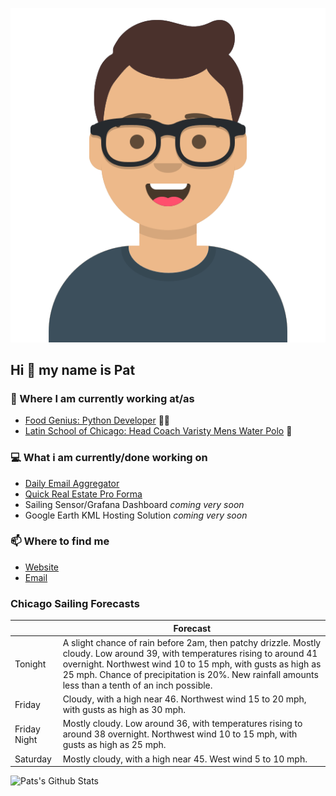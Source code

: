 [![Social banner for p-j-falconer](https://raw.githubusercontent.com/P-J-FALCONER/P-J-FALCONER/master/assets/avataaars.svg)](https://patfalconer.com/)
## Hi :wave: my name is Pat

### 💼 Where I am currently working at/as
- [Food Genius: Python Developer](https://getfoodgenius.com/) 🍔🐍
- [Latin School of Chicago: Head Coach Varisty Mens Water Polo](https://www.latinschool.org/) 🤽


### 💻 What i am currently/done working on
 - [Daily Email Aggregator](https://github.com/P-J-FALCONER/dott_daily_mail)
 - [Quick Real Estate Pro Forma](https://github.com/P-J-FALCONER/henry)
 - Sailing Sensor/Grafana Dashboard *coming very soon*
 - Google Earth KML Hosting Solution *coming very soon*

### 📫 Where to find me
 - [Website](https://patfalconer.com/)
 - [Email](mailto:patrick.j.falconer@gmail.com)


### Chicago Sailing Forecasts
|   | Forecast  |
|---|---|
| Tonight | A slight chance of rain before 2am, then patchy drizzle. Mostly cloudy. Low around 39, with temperatures rising to around 41 overnight. Northwest wind 10 to 15 mph, with gusts as high as 25 mph. Chance of precipitation is 20%. New rainfall amounts less than a tenth of an inch possible. |
| Friday | Cloudy, with a high near 46. Northwest wind 15 to 20 mph, with gusts as high as 30 mph. |
| Friday Night | Mostly cloudy. Low around 36, with temperatures rising to around 38 overnight. Northwest wind 10 to 15 mph, with gusts as high as 25 mph. |
| Saturday | Mostly cloudy, with a high near 45. West wind 5 to 10 mph. |

![Pats's Github Stats](https://github-readme-stats.vercel.app/api?username=p-j-falconer&show_icons=true&theme=radical)
